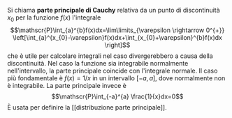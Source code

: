 Si chiama **parte principale di Cauchy** relativa da un punto di discontinuità $x_{0}$ per la funzione $f(x)$ l'integrale
$$\mathscr{P}\int_{a}^{b}f(x)dx=\lim\limits_{\varepsilon \rightarrow 0^{+}} \left[\int_{a}^{x_{0}-\varepsilon}f(x)dx+\int_{x_{0}+\varepsilon}^{b}f(x)dx \right]$$
che è utile per calcolare integrali nel caso divergerebbero a causa della discontinuità. Nel caso la funzione sia integrabile normalmente nell'intervallo, la parte principale coincide con l'integrale normale. Il caso più fondamentale è $f(x)=1/x$ in un intervallo $[-a,a]$, dove normalmente non è integrabile. La parte principale invece è
$$\mathscr{P}\int_{-a}^{a} \frac{1}{x}dx=0$$
È usata per definire la [[distribuzione parte principale]].